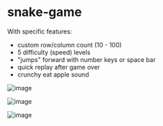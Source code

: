 # snake-game

With specific features:

- custom row/column count (10 - 100)
- 5 difficulty (speed) levels
- "jumps" forward with number keys or space bar
- quick replay after game over
- crunchy eat apple sound

![image](https://github.com/user-attachments/assets/70739d51-a9ea-4d44-8bc3-30ea47e9b3cb)

![image](https://github.com/user-attachments/assets/c12fc031-9d5d-4cae-b4c0-f1c2eb259a27)

![image](https://github.com/user-attachments/assets/4b1b1745-f8c6-4b80-8659-092e5b715932)
